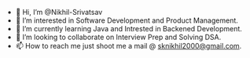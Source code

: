 - 👋 Hi, I’m @Nikhil-Srivatsav
- 👀 I’m interested in Software Development and Product Management.
- 🌱 I’m currently learning Java and Intrested in Backened Development.
- 💞️ I’m looking to collaborate on Interview Prep and Solving DSA.
- 📫 How to reach me just shoot me a mail @ sknikhil2000@gmail.com.

<!---
Nikhil-Srivatsav/Nikhil-Srivatsav is a ✨ special ✨ repository because its `README.md` (this file) appears on your GitHub profile.
You can click the Preview link to take a look at your changes.
--->
